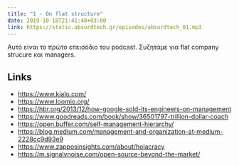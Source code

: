 ```yaml
---
title: "1 - On flat structure"
date: 2019-10-18T21:41:40+03:00
link: https://static.absurdtech.gr/episodes/absurdtech_01.mp3
---
```


Αυτό είναι το πρώτο επεισόδιο του podcast. Συζητάμε για flat company strucure και managers.

<!--more-->

## Links

* https://www.kialo.com/
* https://www.loomio.org/
* https://hbr.org/2013/12/how-google-sold-its-engineers-on-management
* https://www.goodreads.com/book/show/36501797-trillion-dollar-coach
* https://open.buffer.com/self-management-hierarchy/
* https://blog.medium.com/management-and-organization-at-medium-2228cc9d93e9
* https://www.zapposinsights.com/about/holacracy
* https://m.signalvnoise.com/open-source-beyond-the-market/
